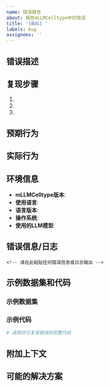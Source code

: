```yaml
---
name: 错误报告
about: 报告mLLMCelltype中的错误
title: '[BUG] '
labels: bug
assignees: ''
---
```


## 错误描述

<!-- 请提供清晰简洁的错误描述 -->

## 复现步骤

<!-- 请提供复现此错误的步骤 -->

1. 
2. 
3. 

## 预期行为

<!-- 请描述您期望发生的结果 -->

## 实际行为

<!-- 请描述实际发生的结果 -->

## 环境信息

- **mLLMCelltype版本**: <!-- 例如：1.0.2 -->
- **使用语言**: <!-- Python或R -->
- **语言版本**: <!-- 例如：Python 3.10.4或R 4.2.0 -->
- **操作系统**: <!-- 例如：Windows 11, macOS 13.1, Ubuntu 22.04 -->
- **使用的LLM模型**: <!-- 例如：GPT-4o, Claude-3.7-Sonnet, Gemini-1.5-Pro -->

## 错误信息/日志

```
<!-- 请在此粘贴任何错误信息或日志输出 -->
```

## 示例数据集和代码

<!-- 
重要提示: 为了帮助我们更快地解决您的问题，请务必提供:
1. 一个可以复现错误的最小示例数据集（如可能，请提供可公开访问的链接或小型样本数据）
2. 完整的导致错误的代码

没有这些信息，我们可能无法准确诊断和解决您的问题。
-->

### 示例数据集

<!-- 请提供一个可复现问题的示例数据集 -->

### 示例代码

```python
# 请提供可复现错误的完整代码
```

## 附加上下文

<!-- 在此添加关于问题的任何其他上下文 -->

## 可能的解决方案

<!-- 如果您对修复有建议，请在此提供 -->
